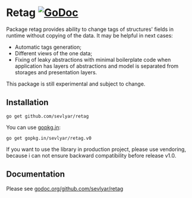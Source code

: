# Retag [![GoDoc](https://godoc.org/github.com/sevlyar/retag?status.svg)](https://godoc.org/github.com/sevlyar/retag)

Package retag provides ability to change tags of structures' fields in runtime
without copying of the data. It may be helpful in next cases:

* Automatic tags generation;
* Different views of the one data;
* Fixing of leaky abstractions with minimal boilerplate code
when application has layers of abstractions and model is
separated from storages and presentation layers.

This package is still experimental and subject to change.

## Installation

    go get github.com/sevlyar/retag

You can use [gopkg.in](http://labix.org/gopkg.in):

    go get gopkg.in/sevlyar/retag.v0

If you want to use the library in production project, please use vendoring,
because i can not ensure backward compatibility before release v1.0.

## Documentation

Please see [godoc.org/github.com/sevlyar/retag](https://godoc.org/github.com/sevlyar/retag)
